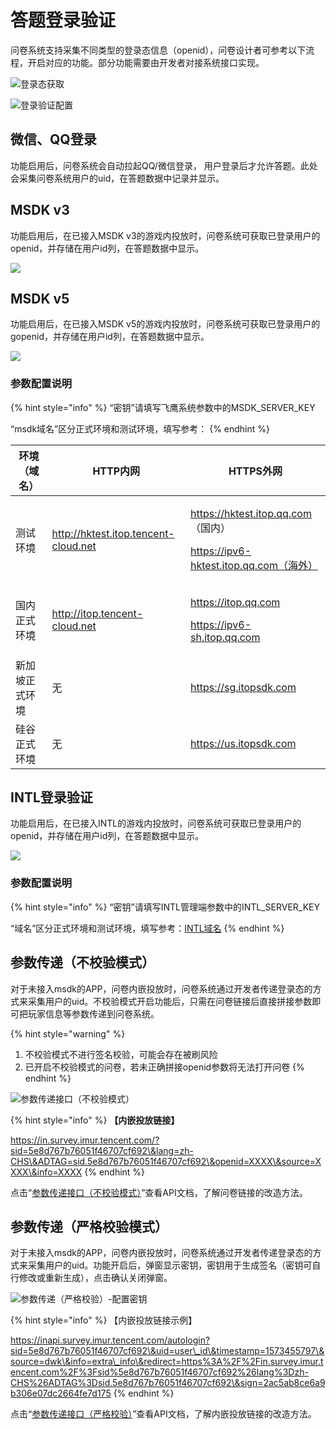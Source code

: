 # 答题登录验证

问卷系统支持采集不同类型的登录态信息（openid），问卷设计者可参考以下流程，开启对应的功能。部分功能需要由开发者对接系统接口实现。

![登录态获取](<../../.gitbook/assets/image (367).png>)

![登录验证配置](<../../.gitbook/assets/image (395).png>)

## 微信、QQ登录

功能启用后，问卷系统会自动拉起QQ/微信登录， 用户登录后才允许答题。此处会采集问卷系统用户的uid，在答题数据中记录并显示。

## MSDK v3

功能启用后，在已接入MSDK v3的游戏内投放时，问卷系统可获取已登录用户的openid，并存储在用户id列，在答题数据中显示。

![](<../../.gitbook/assets/image (529).png>)

## MSDK v5&#x20;

功能启用后，在已接入MSDK v5的游戏内投放时，问卷系统可获取已登录用户的gopenid，并存储在用户id列，在答题数据中显示。

![](<../../.gitbook/assets/image (15).png>)

### 参数配置说明

{% hint style="info" %}
“密钥”请填写飞鹰系统参数中的MSDK\_SERVER\_KEY

“msdk域名”区分正式环境和测试环境，填写参考：
{% endhint %}

| 环境（域名）  | HTTP内网                               | HTTPS外网                                                                          |
| ------- | ------------------------------------ | -------------------------------------------------------------------------------- |
| 测试环境    | http://hktest.itop.tencent-cloud.net | <p>https://hktest.itop.qq.com （国内）</p><p>https://ipv6-hktest.itop.qq.com（海外）</p> |
| 国内正式环境  | http://itop.tencent-cloud.net        | <p>https://itop.qq.com</p><p>https://ipv6-sh.itop.qq.com</p>                     |
| 新加坡正式环境 | 无                                    | https://sg.itopsdk.com                                                           |
| 硅谷正式环境  | 无                                    | https://us.itopsdk.com                                                           |



## INTL登录验证

功能启用后，在已接入INTL的游戏内投放时，问卷系统可获取已登录用户的openid，并存储在用户id列，在答题数据中显示。

![](<../../.gitbook/assets/image (39).png>)

### 参数配置说明

{% hint style="info" %}
“密钥”请填写INTL管理端参数中的INTL\_SERVER\_KEY

“域名”区分正式环境和测试环境，填写参考：[INTL域名](https://developers.intlgame.com/docs/intlsdk/JS/JSOverview#Environment)
{% endhint %}

## 参数传递（不校验模式）

对于未接入msdk的APP，问卷内嵌投放时，问卷系统通过开发者传递登录态的方式来采集用户的uid。不校验模式开启功能后，只需在问卷链接后直接拼接参数即可把玩家信息等参数传递到问卷系统。

{% hint style="warning" %}
1. 不校验模式不进行签名校验，可能会存在被刷风险
2. 已开启不校验模式的问卷，若未正确拼接openid参数将无法打开问卷
{% endhint %}

![参数传递接口（不校验模式）](<../../.gitbook/assets/image (589).png>)

{% hint style="info" %}
**【内嵌投放链接】**&#x20;

https://in.survey.imur.tencent.com/?sid=5e8d767b76051f46707cf692\&lang=zh-CHS\&ADTAG=sid.5e8d767b76051f46707cf692\&openid=XXXX\&source=XXXX\&info=XXXX
{% endhint %}

点击“[参数传递接口（不校验模式）](../../api-wen-dang/can-shu-chuan-di-jie-kou-bu-xiao-yan-mo-shi.md)”查看API文档，了解问卷链接的改造方法。

## 参数传递（严格校验模式）

对于未接入msdk的APP，问卷内嵌投放时，问卷系统通过开发者传递登录态的方式来采集用户的uid。功能开启后，弹窗显示密钥，密钥用于生成签名（密钥可自行修改或重新生成），点击确认关闭弹窗。

![参数传递（严格校验）-配置密钥](<../../.gitbook/assets/image (369).png>)

{% hint style="info" %}
【内嵌投放链接示例】&#x20;

https://inapi.survey.imur.tencent.com/autologin?sid=5e8d767b76051f46707cf692\&uid=user\_id\&timestamp=1573455797\&source=dwk\&info=extra\_info\&redirect=https%3A%2F%2Fin.survey.imur.tencent.com%2F%3Fsid%5e8d767b76051f46707cf692%26lang%3Dzh-CHS%26ADTAG%3Dsid.5e8d767b76051f46707cf692\&sign=2ac5ab8ce6a9b306e07dc2664fe7d175
{% endhint %}

点击“[参数传递接口（严格校验）](../../api-wen-dang/fei-msdk-deng-lu-tai-chuan-di-jie-kou.md)”查看API文档，了解内嵌投放链接的改造方法。
